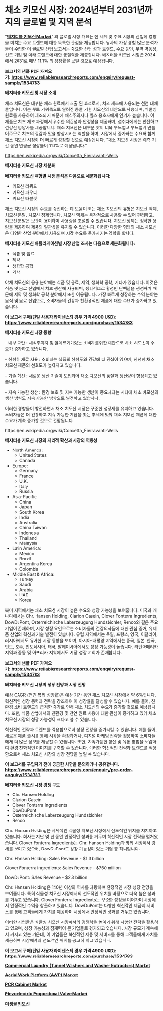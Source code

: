<p><h1>채소 키모신 시장: 2024년부터 2031년까지의 글로벌 및 지역 분석</h1></p><p>"<strong><a href="https://www.reliableresearchreports.com/vegetable-chymosin-r1534783">베지터블 키모신 Market</a></strong>" 의 글로벌 시장 개요는 전 세계 및 주요 시장의 산업에 영향을 미치는 주요 트렌드에 대한 독특한 관점을 제공합니다. 당사의 가장 경험 많은 분석가들이 수집한 이 글로벌 산업 보고서는 중요한 산업 성과 트렌드, 수요 동인, 무역 역동성, 선도 기업 및 미래 트렌드에 대한 통찰력을 제공합니다. 베지터블 키모신 시장은 2024에서 2031로 매년 11.1% 의 성장률을 보일 것으로 예상됩니다.</p>
<p><strong>보고서의 샘플 PDF 가져오기:&nbsp;<a href="https://www.reliableresearchreports.com/enquiry/request-sample/1534783">https://www.reliableresearchreports.com/enquiry/request-sample/1534783</a></strong></p>
<p><strong>베지터블 키모신 및 시장 소개</strong></p>
<p><p>채소 치모신은 대부분 채소 원료에서 추출 된 효소로서, 치즈 제조에 사용되는 천연 대체물입니다. 이는 주로 가위목으로 알려진 동물 기원 치모신의 대안으로 사용되며, 식물성 원료를 사용하여 제조되기 때문에 채식주의자나 헬스 옹호자에게 인기가 높습니다. 이 제품은 치즈 제조 과정에서 우수한 의존성과 안정성을 제공하며, 섭취자에게는 안전하고 건강한 영양가를 제공합니다. 채소 치모신은 대부분 맛이 더욱 부드럽고 부드럽게 만들어주므로 치즈의 질감과 맛을 향상시키는 역할을 하며, 시장에서 증가하는 수요와 함께 채소 치모신 시장이 더 빠르게 성장할 것으로 예상됩니다. "채소 치모신 시장은 예측 기간 동안 연평균 성장률이 11.1%로 예상됩니다."</p></p>
<p><a href="https://en.wikipedia.org/wiki/Concetta_Fierravanti-Wells">https://en.wikipedia.org/wiki/Concetta_Fierravanti-Wells</a></p>
<p><strong>베지터블 키모신 시장 세분화</strong></p>
<p><strong>베지터블 키모신 유형별 시장 분석은 다음으로 세분화됩니다:</strong></p>
<p><ul><li>키모신 리퀴드</li><li>키모신 파우더</li><li>키모신 타블렛</li></ul></p>
<p><p>채소 치모신 시장의 수요를 증진하는 데 도움이 되는 채소 치모신의 유형은 치모신 액체, 치모신 분말, 치모신 정제입니다. 치모신 액체는 즉각적으로 사용할 수 있어 편리하고, 치모신 분말은 보관이 용이하며 사용량을 조절할 수 있습니다. 치모신 정제는 정확한 용량을 제공하여 제품의 일관성을 유지할 수 있습니다. 이러한 다양한 형태의 채소 치모신은 다양한 산업 분야에서 사용되며 시장 수요를 증가시키는 역할을 합니다.</p></p>
<p><strong>베지터블 키모신 애플리케이션별 시장 산업 조사는 다음으로 세분화됩니다:</strong></p>
<p><ul><li>식품 및 음료</li><li>제약</li><li>생화학 공학</li><li>기타</li></ul></p>
<p><p>야채 치모신의 응용 분야에는 식품 및 음료, 제약, 생화학 공학, 기타가 있습니다. 이것은 식품 및 음료 산업에서 치즈 생산에 사용되며, 생리적으로 활성인 단백질을 생성하기 때문에 제약 및 생화학 공학 분야에서 또한 이용됩니다. 가장 빠르게 성장하는 수익 분야는 음식 및 음료 산업으로, 소비자들의 건강과 친환경적인 제품에 대한 수요가 증가하고 있습니다.</p></p>
<p><strong>이 보고서 구매(단일 사용자 라이센스의 경우 가격 4900 USD): <a href="https://www.reliableresearchreports.com/purchase/1534783">https://www.reliableresearchreports.com/purchase/1534783</a></strong></p>
<p><strong>베지터블 키모신 시장 동향</strong></p>
<p><p>- 내부 교란 : 채식주의자 및 알레르기가있는 소비자를위한 대안으로 채소 치모신의 수요가 증가하고 있습니다.</p><p>- 신선한 재료 사용 : 소비자는 식품의 신선도와 건강에 더 관심이 있으며, 신선한 채소 치모신 제품의 선호도가 높아지고 있습니다.</p><p>- 기술 혁신 : 새로운 생산 기술이 도입되어 채소 치모신의 품질과 생산량이 향상되고 있습니다.</p><p>- 지속 가능한 생산 : 환경 보호 및 지속 가능한 생산이 중요시되는 시대에 채소 치모신의 생산 방식도 지속 가능한 방향으로 발전하고 있습니다.</p><p>이러한 경향들이 발전하면서 채소 치모신 시장은 꾸준한 성장세를 유지하고 있습니다. 소비자들은 더 건강하고 지속 가능한 제품을 찾는 추세에 맞춰 채소 치모신 제품에 대한 수요가 계속 증가할 것으로 전망됩니다.</p></p>
<p>https://en.wikipedia.org/wiki/Concetta_Fierravanti-Wells</p>
<p><strong>베지터블 키모신 시장의 지리적 확산과 시장의 역동성</strong></p>
<p><ul>
    <li>
        North America:
        <ul>
            <li>United States</li>
            <li>Canada</li>
        </ul>
    </li>
    <li>
        Europe:
        <ul>
            <li>Germany</li>
            <li>France</li>
            <li>U.K.</li>
            <li>Italy</li>
            <li>Russia</li>
        </ul>
    </li>
    <li>
        Asia-Pacific:
        <ul>
            <li>China</li>
            <li>Japan</li>
            <li>South Korea</li>
            <li>India</li>
            <li>Australia</li>
            <li>China Taiwan</li>
            <li>Indonesia</li>
            <li>Thailand</li>
            <li>Malaysia</li>
        </ul>
    </li>
    <li>
        Latin America:
        <ul>
            <li>Mexico</li>
            <li>Brazil</li>
            <li>Argentina Korea</li>
            <li>Colombia</li>
        </ul>
    </li>
    <li>
        Middle East & Africa:
        <ul>
            <li>Turkey</li>
            <li>Saudi</li>
            <li>Arabia</li>
            <li>UAE</li>
            <li>Korea</li>
        </ul>
    </li>
    </ul></p>
<p><p>북미 지역에서는 채소 치모신 시장이 높은 수요와 성장 가능성을 보여줍니다. 미국과 캐나다에서는 Chr. Hansen Holding, Clarion Casein, Clover Fonterra Ingredients, DowDuPont, Osterreichische Laberzeugung Hundsbichler, Renco와 같은 주요 기업이 존재하며, 시장 성장 요인으로는 소비자들의 건강의식품에 대한 관심 증가, 유제품 산업의 혁신과 기술 발전이 있습니다. 유럽 지역에서는 독일, 프랑스, 영국, 이탈리아, 러시아에서도 유사한 시장 동향을 보이며, 아시아-태평양 지역에서는 중국, 일본, 한국, 인도, 호주, 인도네시아, 태국, 말레이시아에서도 성장 가능성이 높습니다. 라틴아메리카 지역과 중동 및 아프리카 지역에서도 시장 성장 기회가 존재합니다.</p></p>
<p><strong>보고서의 샘플 PDF 가져오기:&nbsp;<a href="https://www.reliableresearchreports.com/enquiry/request-sample/1534783">https://www.reliableresearchreports.com/enquiry/request-sample/1534783</a></strong></p>
<p><strong>베지터블 키모신 시장의 성장 전망과 시장 전망</strong></p>
<p><p>예상 CAGR (연간 복리 성장률)은 예상 기간 동안 채소 치모신 시장에서 약 6%입니다. 혁신적인 성장 동력과 전략을 강조하여 이 성장률을 달성할 수 있습니다. 예를 들어, 친환경 소비 트렌드의 급격한 증가로 인해 채소 치모신의 수요가 증가할 것으로 예상됩니다. 또한, 식품 산업에서의 친환경 및 천연 원료 사용에 대한 관심이 증가하고 있어 채소 치모신 시장의 성장 가능성이 크다고 볼 수 있습니다.</p><p>혁신적인 전략과 트렌드를 적용함으로써 성장 전망을 증가시킬 수 있습니다. 예를 들어, 새로운 제품 출시를 통해 시장을 확장하거나, 디지털 마케팅 전략을 활용하여 소비자들에게 더 많은 정보를 제공할 수 있습니다. 또한, 지속가능한 생산 및 유통 방법을 도입하여 환경 친화적인 이미지를 구축할 수 있습니다. 이러한 혁신적인 전략과 트렌드를 적용함으로써 채소 치모신 시장의 성장 전망을 높일 수 있습니다.</p></p>
<p><strong>이 보고서를 구입하기 전에 궁금한 사항을 문의하거나 공유합니다. <a href="https://www.reliableresearchreports.com/enquiry/pre-order-enquiry/1534783">https://www.reliableresearchreports.com/enquiry/pre-order-enquiry/1534783</a></strong></p>
<p><strong>베지터블 키모신 시장 경쟁 구도</strong></p>
<p><ul><li>Chr. Hansen Holding</li><li>Clarion Casein</li><li>Clover Fonterra Ingredients</li><li>DowDuPont</li><li>Osterreichische Laberzeugung Hundsbichler</li><li>Renco</li></ul></p>
<p><p>Chr. Hansen Holding은 세계적인 식물성 치모신 시장에서 선도적인 위치를 차지하고 있습니다. 회사는 지난 몇 년 동안 안정적인 성과를 거두며 혁신적인 시장 전략을 펼쳐왔습니다. Clover Fonterra Ingredients는 Chr. Hansen Holding과 함께 시장에서 강세를 보이고 있으며, DowDuPont도 성장 가능성이 있는 기업 중 하나입니다.</p><p>Chr. Hansen Holding: Sales Revenue - $1.3 billion</p><p>Clover Fonterra Ingredients: Sales Revenue - $750 million</p><p>DowDuPont: Sales Revenue - $2.3 billion</p><p>Chr. Hansen Holding은 140년 이상의 역사를 자랑하며 안정적인 시장 성장 전망을 보여줍니다. 특히 식물성 치모신 시장에서의 선도적인 위치를 바탕으로 더욱 높은 성과를 거두고 있습니다. Clover Fonterra Ingredients는 꾸준한 성장을 이어가며 시장에서 안정적인 수익을 창출하고 있습니다. DowDuPont는 다양한 혁신적인 제품과 서비스를 통해 고객들에게 가치를 제공하며 시장에서 안정적인 성과를 거두고 있습니다.</p><p>이러한 기업들은 식물성 치모신 시장에서의 경쟁력을 높이기 위해 다양한 전략을 활용하고 있으며, 성장 가능성과 잠재력이 큰 기업들로 평가되고 있습니다. 시장 규모가 계속해서 커지고 있는 가운데, 이 기업들은 혁신적인 제품 및 서비스를 통해 고객들에게 가치를 제공하며 시장에서의 선도적인 위치를 공고히 하고 있습니다.</p></p>
<p><strong>이 보고서 구매(단일 사용자 라이센스의 경우 가격 4900 USD): <a href="https://www.reliableresearchreports.com/purchase/1534783">https://www.reliableresearchreports.com/purchase/1534783</a></strong></p>
<p><strong><p><a href="https://medium.com/@dannellbugess3/insights-into-the-commercial-laundry-tunnel-washers-and-washer-extractors-market-size-which-is-f8fa404fc033">Commercial Laundry (Tunnel Washers and Washer Extractors) Market</a></p><p><a href="https://medium.com/@dannellbugess3/aerial-work-platform-awp-market-a-global-and-regional-analysis-focus-on-region-country-level-0402a6fdd9aa">Aerial Work Platform (AWP) Market</a></p><p><a href="https://www.linkedin.com/pulse/global-pcr-cabinet-market-opportunities-forecast-period-from-lhkec?trackingId=RXpzYTJLQJSbkbe9iq2upw%3D%3D">PCR Cabinet Market</a></p><p><a href="https://medium.com/@dannellbugess3/piezoelectric-proportional-valve-market-size-growth-and-industry-analysis-by-market-segmentation-fe1aa5234c9b">Piezoelectric Proportional Valve Market</a></p><p><a href="https://github.com/sougarounis/Market-Research-Report-List-5/blob/main/699206094878.md">미생물 키모신</a></p></strong></p>
<p></p>